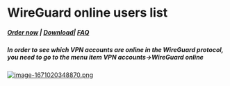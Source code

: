 # WireGuard online users list

##### [Order now](https://panel.puqcloud.com/index.php?rp=/store/puqvpn) | [Download](https://download.puqcloud.com/cp/puqvpncp/)| [FAQ](https://faq.puqcloud.com)

##### In order to see which VPN accounts are online in the **WireGuard** protocol, you need to go to the menu item **VPN accounts-&gt;WireGuard online**

[![image-1671020348870.png](https://doc.puq.info/uploads/images/gallery/2022-12/scaled-1680-/image-1671020348870.png)](https://doc.puq.info/uploads/images/gallery/2022-12/image-1671020348870.png)